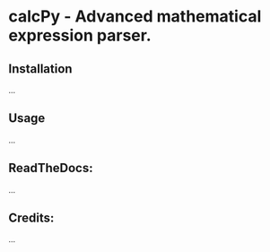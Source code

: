 # calcPy - Advanced mathematical expression parser.


## Installation
...


## Usage
...


## ReadTheDocs:
...

## Credits:
...
